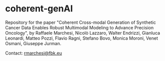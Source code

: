 # coherent-genAI

Repository for the paper "Coherent Cross-modal Generation of Synthetic Cancer Data Enables Robust Multimodal Modeling to Advance Precision Oncology", by Raffaele Marchesi, Nicolò Lazzaro, Walter Endrizzi, Gianluca Leonardi, Matteo Pozzi, Flavio Ragni, Stefano Bovo, Monica Moroni, Venet Osmani, Giuseppe Jurman.

Contact: rmarchesi@fbk.eu

